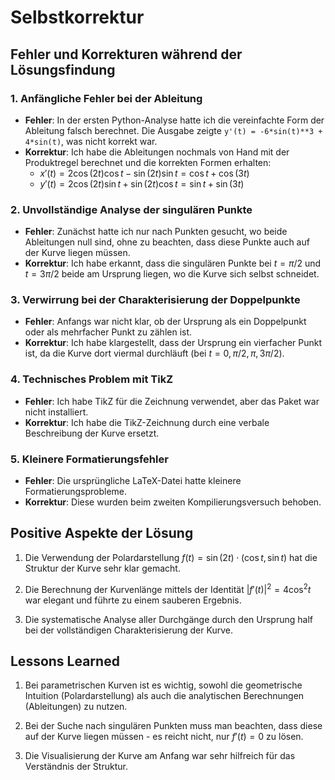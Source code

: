 # Selbstkorrektur

## Fehler und Korrekturen während der Lösungsfindung

### 1. Anfängliche Fehler bei der Ableitung
- **Fehler**: In der ersten Python-Analyse hatte ich die vereinfachte Form der Ableitung falsch berechnet. Die Ausgabe zeigte `y'(t) = -6*sin(t)**3 + 4*sin(t)`, was nicht korrekt war.
- **Korrektur**: Ich habe die Ableitungen nochmals von Hand mit der Produktregel berechnet und die korrekten Formen erhalten:
  - $x'(t) = 2\cos(2t)\cos t - \sin(2t)\sin t = \cos t + \cos(3t)$
  - $y'(t) = 2\cos(2t)\sin t + \sin(2t)\cos t = \sin t + \sin(3t)$

### 2. Unvollständige Analyse der singulären Punkte
- **Fehler**: Zunächst hatte ich nur nach Punkten gesucht, wo beide Ableitungen null sind, ohne zu beachten, dass diese Punkte auch auf der Kurve liegen müssen.
- **Korrektur**: Ich habe erkannt, dass die singulären Punkte bei $t = \pi/2$ und $t = 3\pi/2$ beide am Ursprung liegen, wo die Kurve sich selbst schneidet.

### 3. Verwirrung bei der Charakterisierung der Doppelpunkte
- **Fehler**: Anfangs war nicht klar, ob der Ursprung als ein Doppelpunkt oder als mehrfacher Punkt zu zählen ist.
- **Korrektur**: Ich habe klargestellt, dass der Ursprung ein vierfacher Punkt ist, da die Kurve dort viermal durchläuft (bei $t = 0, \pi/2, \pi, 3\pi/2$).

### 4. Technisches Problem mit TikZ
- **Fehler**: Ich habe TikZ für die Zeichnung verwendet, aber das Paket war nicht installiert.
- **Korrektur**: Ich habe die TikZ-Zeichnung durch eine verbale Beschreibung der Kurve ersetzt.

### 5. Kleinere Formatierungsfehler
- **Fehler**: Die ursprüngliche LaTeX-Datei hatte kleinere Formatierungsprobleme.
- **Korrektur**: Diese wurden beim zweiten Kompilierungsversuch behoben.

## Positive Aspekte der Lösung

1. Die Verwendung der Polardarstellung $f(t) = \sin(2t) \cdot (\cos t, \sin t)$ hat die Struktur der Kurve sehr klar gemacht.

2. Die Berechnung der Kurvenlänge mittels der Identität $|f'(t)|^2 = 4\cos^2 t$ war elegant und führte zu einem sauberen Ergebnis.

3. Die systematische Analyse aller Durchgänge durch den Ursprung half bei der vollständigen Charakterisierung der Kurve.

## Lessons Learned

1. Bei parametrischen Kurven ist es wichtig, sowohl die geometrische Intuition (Polardarstellung) als auch die analytischen Berechnungen (Ableitungen) zu nutzen.

2. Bei der Suche nach singulären Punkten muss man beachten, dass diese auf der Kurve liegen müssen - es reicht nicht, nur $f'(t) = 0$ zu lösen.

3. Die Visualisierung der Kurve am Anfang war sehr hilfreich für das Verständnis der Struktur.